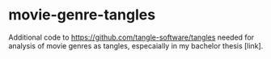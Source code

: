 # movie-genre-tangles
Additional code to https://github.com/tangle-software/tangles needed for analysis of movie genres as tangles, especaially in my bachelor thesis [link].
